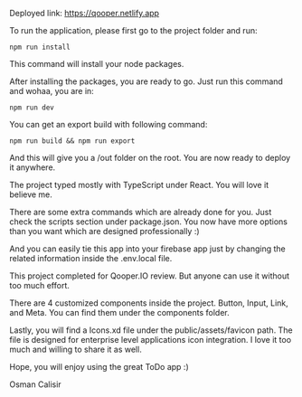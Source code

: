 Deployed link: https://qooper.netlify.app

To run the application, please first go to the project folder and run:
```
npm run install
```
This command will install your node packages.

After installing the packages, you are ready to go. Just run this command and wohaa, you are in:
```
npm run dev
```

You can get an export build with following command:
```
npm run build && npm run export
```

And this will give you a /out folder on the root. You are now ready to deploy it anywhere.

The project typed mostly with TypeScript under React. You will love it believe me.

There are some extra commands which are already done for you. Just check the scripts section under package.json. You now have more options than you want which are designed professionally :)

And you can easily tie this app into your firebase app just by changing the related information inside the .env.local file.

This project completed for Qooper.IO review. But anyone can use it without too much effort. 

There are 4 customized components inside the project. Button, Input, Link, and Meta. You can find them under the components folder.

Lastly, you will find a Icons.xd file under the public/assets/favicon path. The file is designed for enterprise level applications icon integration. I love it too much and willing to share it as well.

Hope, you will enjoy using the great ToDo app :)

Osman Calisir